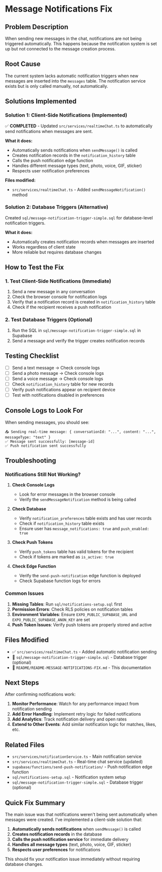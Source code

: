 # Message Notifications Fix

## Problem Description
When sending new messages in the chat, notifications are not being triggered automatically. This happens because the notification system is set up but not connected to the message creation process.

## Root Cause
The current system lacks automatic notification triggers when new messages are inserted into the `messages` table. The notification service exists but is only called manually, not automatically.

## Solutions Implemented

### Solution 1: Client-Side Notifications (Implemented)
✅ **COMPLETED** - Updated `src/services/realtimeChat.ts` to automatically send notifications when messages are sent.

**What it does:**
- Automatically sends notifications when `sendMessage()` is called
- Creates notification records in the `notification_history` table
- Calls the push notification edge function
- Handles different message types (text, photo, voice, GIF, sticker)
- Respects user notification preferences

**Files modified:**
- `src/services/realtimeChat.ts` - Added `sendMessageNotification()` method

### Solution 2: Database Triggers (Alternative)
Created `sql/message-notification-trigger-simple.sql` for database-level notification triggers.

**What it does:**
- Automatically creates notification records when messages are inserted
- Works regardless of client state
- More reliable but requires database changes

## How to Test the Fix

### 1. Test Client-Side Notifications (Immediate)
1. Send a new message in any conversation
2. Check the browser console for notification logs
3. Verify that a notification record is created in `notification_history` table
4. Check if the recipient receives a push notification

### 2. Test Database Triggers (Optional)
1. Run the SQL in `sql/message-notification-trigger-simple.sql` in Supabase
2. Send a message and verify the trigger creates notification records

## Testing Checklist

- [ ] Send a text message → Check console logs
- [ ] Send a photo message → Check console logs  
- [ ] Send a voice message → Check console logs
- [ ] Check `notification_history` table for new records
- [ ] Verify push notifications appear on recipient device
- [ ] Test with notifications disabled in preferences

## Console Logs to Look For

When sending messages, you should see:
```
📤 Sending real-time message: { conversationId: "...", content: "...", messageType: "text" }
✅ Message sent successfully: [message-id]
✅ Push notification sent successfully
```

## Troubleshooting

### Notifications Still Not Working?

1. **Check Console Logs**
   - Look for error messages in the browser console
   - Verify the `sendMessageNotification` method is being called

2. **Check Database**
   - Verify `notification_preferences` table exists and has user records
   - Check if `notification_history` table exists
   - Ensure user has `message_notifications: true` and `push_enabled: true`

3. **Check Push Tokens**
   - Verify `push_tokens` table has valid tokens for the recipient
   - Check if tokens are marked as `is_active: true`

4. **Check Edge Function**
   - Verify the `send-push-notification` edge function is deployed
   - Check Supabase function logs for errors

### Common Issues

1. **Missing Tables**: Run `sql/notifications-setup.sql` first
2. **Permission Errors**: Check RLS policies on notification tables
3. **Environment Variables**: Ensure `EXPO_PUBLIC_SUPABASE_URL` and `EXPO_PUBLIC_SUPABASE_ANON_KEY` are set
4. **Push Token Issues**: Verify push tokens are properly stored and active

## Files Modified

- ✅ `src/services/realtimeChat.ts` - Added automatic notification sending
- 📝 `sql/message-notification-trigger-simple.sql` - Database trigger (optional)
- 📝 `README/README-MESSAGE-NOTIFICATIONS-FIX.md` - This documentation

## Next Steps

After confirming notifications work:

1. **Monitor Performance**: Watch for any performance impact from notification sending
2. **Add Error Handling**: Implement retry logic for failed notifications
3. **Add Analytics**: Track notification delivery and open rates
4. **Extend to Other Events**: Add similar notification logic for matches, likes, etc.

## Related Files

- `src/services/notificationService.ts` - Main notification service
- `src/services/realtimeChat.ts` - Real-time chat service (updated)
- `supabase/functions/send-push-notification/` - Push notification edge function
- `sql/notifications-setup.sql` - Notification system setup
- `sql/message-notification-trigger-simple.sql` - Database trigger (optional)

## Quick Fix Summary

The main issue was that notifications weren't being sent automatically when messages were created. I've implemented a client-side solution that:

1. **Automatically sends notifications** when `sendMessage()` is called
2. **Creates notification records** in the database
3. **Calls the push notification service** for immediate delivery
4. **Handles all message types** (text, photo, voice, GIF, sticker)
5. **Respects user preferences** for notifications

This should fix your notification issue immediately without requiring database changes.
